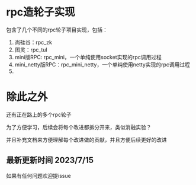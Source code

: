 # rpc造轮子实现

包含了几个不同的rpc轮子项目实现，包括：

1. 尚硅谷：rpc_zk
2. 图灵：rpc_tul
3. mini版RPC: rpc_mini，一个单纯使用socket实现的rpc调用过程
4. mini_netty版RPC：rpc_mini_netty，一个单纯使用netty实现的rpc调用过程
5. 

# 除此之外
还有正在路上的多个rpc轮子

为了方便学习，后续会将每个改进都拆分开来，类似消融实验？ 

并且补充文档来方便理解每个改进做的贡献，并且方便后续更好的改进

## 最新更新时间 2023/7/15

如果有任何问题欢迎提issue
